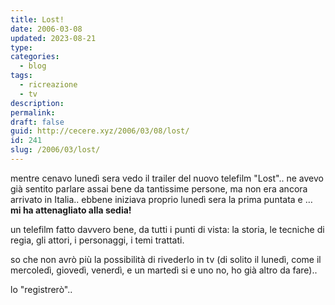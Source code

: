 ```yaml
---
title: Lost!
date: 2006-03-08
updated: 2023-08-21
type: 
categories:
  - blog
tags:
  - ricreazione
  - tv
description: 
permalink: 
draft: false
guid: http://cecere.xyz/2006/03/08/lost/
id: 241
slug: /2006/03/lost/
---
```


mentre cenavo lunedì sera vedo il trailer del nuovo telefilm "Lost".. ne avevo già sentito parlare assai bene da tantissime persone, ma non era ancora arrivato in Italia.. ebbene iniziava proprio lunedì sera la prima puntata e … **mi ha attenagliato alla sedia!**

un telefilm fatto davvero bene, da tutti i punti di vista: la storia, le tecniche di regia, gli attori, i personaggi, i temi trattati.
  
so che non avrò più la possibilità di rivederlo in tv (di solito il lunedì, come il mercoledì, giovedì, venerdì, e un martedì si e uno no, ho già altro da fare)..
  
lo "registrerò"..
